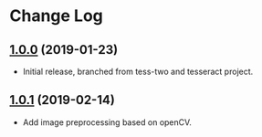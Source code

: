 # Change Log
## [1.0.0](https://github.com/zsmartercn/Tess4Android/tree/v1.0.0) (2019-01-23)

- Initial release, branched from tess-two and tesseract project.

## [1.0.1](https://github.com/zsmartercn/Tess4Android/tree/v1.0.1) (2019-02-14)

- Add image preprocessing based on openCV.


